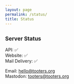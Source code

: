 ```yaml
---
layout: page
permalink: /status/
title: Status
---
```


## <small>Server Status</small>

API: ✅ <br>
Website: ✅ <br>
Mail Delivery: ✅

Email: hello@tooters.org<br>
Mastodon: [tooters@tooters.org](https://tooters.org/@tooters)